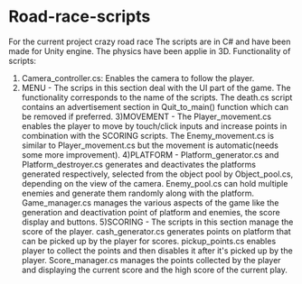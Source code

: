 # Road-race-scripts
For the current project crazy road race
The scripts are in C# and have been made for Unity engine. The physics have been applie in 3D.
Functionality of scripts:
1) Camera_controller.cs: Enables the camera to follow the player.
2) MENU - The scrips in this section deal with the UI part of the game. The functionality  corresponds to the name of the scripts. The death.cs script contains an advertisement section in Quit_to_main() function which can be removed if preferred.
3)MOVEMENT - The Player_movement.cs enables the player to move by touch/click inputs and increase points in combination with the SCORING scripts. The Enemy_movement.cs is similar to Player_movement.cs but the movement is automatic(needs some more improvement).
4)PLATFORM - Platform_generator.cs and Platform_destroyer.cs generates and deactivates the platforms generated respectively, selected from the object pool by Object_pool.cs, depending on the view of the camera. Enemy_pool.cs can hold multiple enemies and generate them randomly along with the platform. Game_manager.cs manages the various aspects of the game like the generation and deactivation point of platform and enemies, the score display and buttons.
5)SCORING - The scripts in this section manage the score of the player. cash_generator.cs generates points on platform that can be picked up by the player for scores. pickup_points.cs enables player to collect the points and then disables it after it's picked up by the player. Score_manager.cs manages the points collected by the player and displaying the current score and the high score of the current play.
